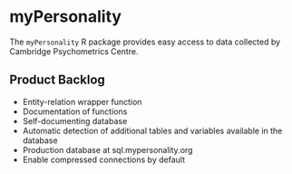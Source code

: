 myPersonality
=============

The `myPersonality` R package provides easy access to data collected by Cambridge Psychometrics Centre.

## Product Backlog
* Entity-relation wrapper function
* Documentation of functions
* Self-documenting database
* Automatic detection of additional tables and variables available in the database
* Production database at sql.mypersonality.org
* Enable compressed connections by default